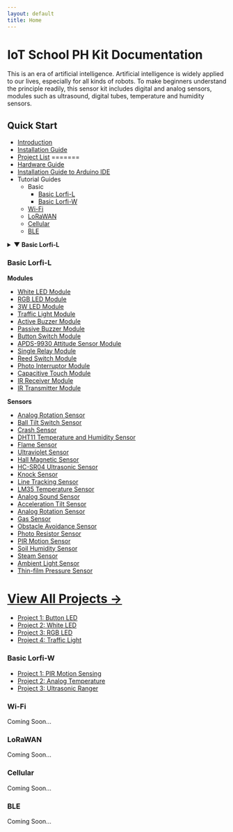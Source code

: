 ```yaml
---
layout: default
title: Home
---
```


# IoT School PH Kit Documentation

This is an era of artificial intelligence. Artificial intelligence is widely applied to our lives, especially for all kinds of robots. To make beginners understand the principle readily, this sensor kit includes digital and analog sensors, modules such as ultrasound, digital tubes, temperature and humidity sensors.

## **Quick Start**
- [Introduction](docs/introduction.html)
- [Installation Guide](docs/installation.html)
- [Project List](#Guides)
=======
- [Hardware Guide](docs/hardware-guide.html)
- [Installation Guide to Arduino IDE](docs/installation.html)
- Tutorial Guides
  - Basic
    - [Basic Lorfi-L](#basic-lorfi-l)
    - [Basic Lorfi-W](#basic-lorfi-w)
  - [Wi-Fi](#wi-fi)
  - [LoRaWAN](#lorawan)
  - [Cellular](#cellular)
  - [BLE](#ble)

<details>
  <summary><strong>▼ Basic Lorfi-L</strong></summary>

  <h4>Modules</h4>
  <ul>
    <li><a href="/docs/projects/Basic/Lorfi-L/Components-Modules/White-LED-Module.html">White LED Module</a></li>
    <li><a href="/docs/projects/Basic/Lorfi-L/Components-Modules/RGB-LED-Module.html">RGB LED Module</a></li>
    <li><a href="/docs/projects/Basic/Lorfi-L/Components-Modules/3W_LED_Module.html">3W LED Module</a></li>
    <li><a href="/docs/projects/Basic/Lorfi-L/Components-Modules/Traffic-Light-Module.html">Traffic Light Module</a></li>
    <li><a href="/docs/projects/Basic/Lorfi-L/Components-Modules/Active_Buzzer.html">Active Buzzer Module</a></li>
    <li><a href="/docs/projects/Basic/Lorfi-L/Components-Modules/Passive-Buzzer-Module.html">Passive Buzzer Module</a></li>
    <li><a href="/docs/projects/Basic/Lorfi-L/Components-Modules/Button-Switch-Module.html">Button Switch Module</a></li>
    <li><a href="/docs/projects/Basic/Lorfi-L/Components-Modules/APDS-9930-Attitude-Sensor-Module.html">APDS-9930 Attitude Sensor Module</a></li>
    <li><a href="/docs/projects/Basic/Lorfi-L/Components-Modules/Single-Relay-Module.html">Single Relay Module</a></li>
    <li><a href="/docs/projects/Basic/Lorfi-L/Components-Modules/Reed-Switch-Module.html">Reed Switch Module</a></li>
    <li><a href="/docs/projects/Basic/Lorfi-L/Components-Modules/Photo-Interruptor-Module.html">Photo Interruptor Module</a></li>
    <li><a href="/docs/projects/Basic/Lorfi-L/Components-Modules/Capacitive-Touch-Module.html">Capacitive Touch Module</a></li>
    <li><a href="/docs/projects/Basic/Lorfi-L/Components-Modules/IR-Receiver-Module.html">IR Receiver Module</a></li>
    <li><a href="/docs/projects/Basic/Lorfi-L/Components-Modules/IR-Transmitter-Module.html">IR Transmitter Module</a></li>
  </ul>

  <h4>Sensors</h4>
  <ul>
    <li><a href="/docs/projects/Basic/Lorfi-L/Components-Sensors/Analog-Rotation-Sensor.html">Analog Rotation Sensor</a></li>
    <li><a href="/docs/projects/Basic/Lorfi-L/Components-Sensors/Ball-Tilt-Switch-Sensor.html">Ball Tilt Switch Sensor</a></li>
    <li><a href="/docs/projects/Basic/Lorfi-L/Components-Sensors/Crash-Sensor.html">Crash Sensor</a></li>
    <li><a href="/docs/projects/Basic/Lorfi-L/Components-Sensors/DTH11-Temperature-and-Humidity-Sensor.html">DHT11 Temperature and Humidity Sensor</a></li>
    <li><a href="/docs/projects/Basic/Lorfi-L/Components-Sensors/Flame-Sensor.html">Flame Sensor</a></li>
    <li><a href="/docs/projects/Basic/Lorfi-L/Components-Sensors/GUVA-S12SD-3528-Ultraviolet-Sensor.html">Ultraviolet Sensor</a></li>
    <li><a href="/docs/projects/Basic/Lorfi-L/Components-Sensors/Hall-Magnetic-Sensor.html">Hall Magnetic Sensor</a></li>
    <li><a href="/docs/projects/Basic/Lorfi-L/Components-Sensors/HC-SR04-Ultrasonic-Sensor.html">HC-SR04 Ultrasonic Sensor</a></li>
    <li><a href="/docs/projects/Basic/Lorfi-L/Components-Sensors/Knock-Sensor.html">Knock Sensor</a></li>
    <li><a href="/docs/projects/Basic/Lorfi-L/Components-Sensors/Line-Tracking-Sensor.html">Line Tracking Sensor</a></li>
    <li><a href="/docs/projects/Basic/Lorfi-L/Components-Sensors/LM35-Temperature-Sensor.html">LM35 Temperature Sensor</a></li>
    <li><a href="/docs/projects/Basic/Lorfi-L/Components-Sensors/Analog-Sound-Sensor.html">Analog Sound Sensor</a></li>
    <li><a href="/docs/projects/Basic/Lorfi-L/Components-Sensors/MMA8452Q-Module-Acceleration-Tilt-Sensor.html">Acceleration Tilt Sensor</a></li>
    <li><a href="/docs/projects/Basic/Lorfi-L/Components-Sensors/Gas-Sensor.html">Gas Sensor</a></li>
    <li><a href="/docs/projects/Basic/Lorfi-L/Components-Sensors/Obstacle-Avoidance-Sensor.html">Obstacle Avoidance Sensor</a></li>
    <li><a href="/docs/projects/Basic/Lorfi-L/Components-Sensors/Photo-Resistor-Sensor.html">Photo Resistor Sensor</a></li>
    <li><a href="/docs/projects/Basic/Lorfi-L/Components-Sensors/PIR-Motion-Sensor.html">PIR Motion Sensor</a></li>
    <li><a href="/docs/projects/Basic/Lorfi-L/Components-Sensors/Soil-Humidity-Sensor.html">Soil Humidity Sensor</a></li>
    <li><a href="/docs/projects/Basic/Lorfi-L/Components-Sensors/Steam-Sensor.html">Steam Sensor</a></li>
    <li><a href="/docs/projects/Basic/Lorfi-L/Components-Sensors/TEMT6000-Sensor.html">Ambient Light Sensor</a></li>
    <li><a href="/docs/projects/Basic/Lorfi-L/Components-Sensors/Thin-Film-Pressure-Sensor.html">Thin-film Pressure Sensor</a></li>
  </ul>
</details>

  ### **Basic Lorfi-L**

  **Modules**
  - [White LED Module](/docs/projects/Basic/Lorfi-L/Components-Modules/White-LED-Module.html)
  - [RGB LED Module](/docs/projects/Basic/Lorfi-L/Components-Modules/RGB-LED-Module.html)
  - [3W LED Module](docs/projects/Basic/Lorfi-L/Components-Modules/3W_LED_Module.html)
  - [Traffic Light Module](docs/projects/Basic/Lorfi-L/Components-Modules/Traffic-Light-Module.html)
  - [Active Buzzer Module](docs/projects/Basic/Lorfi-L/Components-Modules/Active_Buzzer.html)
  - [Passive Buzzer Module](docs/projects/Basic/Lorfi-L/Components-Modules/Passive-Buzzer-Module.html)
  - [Button Switch Module](docs/projects/Basic/Lorfi-L/Components-Modules/Button-Switch-Module.html)
  - [APDS-9930 Attitude Sensor Module](docs/projects/Basic/Lorfi-L/Components-Modules/APDS-9930-Attitude-Sensor-Module.html)
  - [Single Relay Module](docs/projects/Basic/Lorfi-L/Components-Modules/Single-Relay-Module.html)
  - [Reed Switch Module](docs/projects/Basic/Lorfi-L/Components-Modules/Reed-Switch-Module.html)
  - [Photo Interruptor Module](docs/projects/Basic/Lorfi-L/Components-Modules/Photo-Interruptor-Module.html)
  - [Capacitive Touch Module](docs/projects/Basic/Lorfi-L/Components-Modules/Capacitive-Touch-Module.html)
  - [IR Receiver Module](docs/projects/Basic/Lorfi-L/Components-Modules/IR-Receiver-Module.html)
  - [IR Transmitter Module](docs/projects/Basic/Lorfi-L/Components-Modules/IR-Transmitter-Module.html)

  **Sensors**
  - [Analog Rotation Sensor](docs/projects/Basic/Lorfi-L/Components-Sensors/Analog-Rotation-Sensor.html)
  - [Ball Tilt Switch Sensor](docs/projects/Basic/Lorfi-L/Components-Sensors/Ball-Tilt-Switch-Sensor.html)
  - [Crash Sensor](docs/projects/Basic/Lorfi-L/Components-Sensors/Crash-Sensor.html)
  - [DHT11 Temperature and Humidity Sensor](docs/projects/Basic/Lorfi-L/Components-Sensors/DTH11-Temperature-and-Humidity-Sensor.html)
  - [Flame Sensor](docs/projects/Basic/Lorfi-L/Components-Sensors/Flame-Sensor.html)
  - [Ultraviolet Sensor](docs/projects/Basic/Lorfi-L/Components-Sensors/GUVA-S12SD-3528-Ultraviolet-Sensor.html)
  - [Hall Magnetic Sensor](docs/projects/Basic/Lorfi-L/Components-Sensors/Hall-Magnetic-Sensor.html)
  - [HC-SR04 Ultrasonic Sensor](docs/projects/Basic/Lorfi-L/Components-Sensors/HC-SR04-Ultrasonic-Sensor.html)
  - [Knock Sensor](docs/projects/Basic/Lorfi-L/Components-Sensors/Knock-Sensor.html)
  - [Line Tracking Sensor](docs/projects/Basic/Lorfi-L/Components-Sensors/Line-Tracking-Sensor.html)
  - [LM35 Temperature Sensor](docs/projects/Basic/Lorfi-L/Components-Sensors/LM35-Temperature-Sensor.html)
  - [Analog Sound Sensor](docs/projects/Basic/Lorfi-L/Components-Sensors/Analog-Sound-Sensor.html)
  - [Acceleration Tilt Sensor](docs/projects/Basic/Lorfi-L/Components-Sensors/MMA8452Q-Module-Acceleration-Tilt-Sensor.html)
  - [Analog Rotation Sensor](docs/projects/Basic/Lorfi-L/Components-Sensors/Analog-Rotation-Sensor.html)
  - [Gas Sensor](docs/projects/Basic/Lorfi-L/Components-Sensors/Gas-Sensor.html)
  - [Obstacle Avoidance Sensor](docs/projects/Basic/Lorfi-L/Components-Sensors/Obstacle-Avoidance-Sensor.html)
  - [Photo Resistor Sensor](docs/projects/Basic/Lorfi-L/Components-Sensors/Photo-Resistor-Sensor.html)
  - [PIR Motion Sensor](docs/projects/Basic/Lorfi-L/Components-Sensors/PIR-Motion-Sensor.html)
  - [Soil Humidity Sensor](docs/projects/Basic/Lorfi-L/Components-Sensors/Soil-Humidity-Sensor.html)
  - [Steam Sensor](docs/projects/Basic/Lorfi-L/Components-Sensors/Steam-Sensor.html)
  - [Ambient Light Sensor](docs/projects/Basic/Lorfi-L/Components-Sensors/TEMT6000-Sensor.html)
  - [Thin-film Pressure Sensor](docs/projects/Basic/Lorfi-L/Components-Sensors/Thin-Film-Pressure-Sensor.html)

[View All Projects →](docs/Guides/)
=======
- [Project 1: Button LED](/docs/projects/Basic/Lorfi-L/Button-switch-module.html)
- [Project 2: White LED](/docs/projects/Basic/Lorfi-L/Components-Modules/White-LED-Module.html)
- [Project 3: RGB LED](docs/projects/project-02-rgb-led.html)
- [Project 4: Traffic Light](docs/projects/project-03-traffic-light.html)

### **Basic Lorfi-W**

- [Project 1: PIR Motion Sensing](docs/projects/project-18-pir-motion.html)
- [Project 2: Analog Temperature](docs/projects/project-19-analog-temperature.html)
- [Project 3: Ultrasonic Ranger](docs/projects/Projects_Usecases/project-36-ultrasonic.html)

### **Wi-Fi**

Coming Soon...

### **LoRaWAN**

Coming Soon...

### **Cellular**

Coming Soon...

### **BLE**

Coming Soon...
